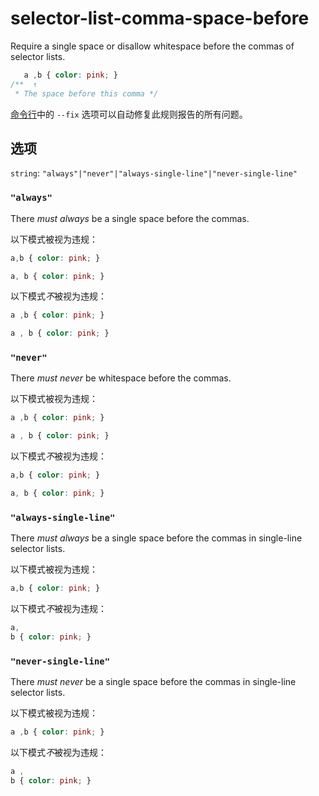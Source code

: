 # selector-list-comma-space-before

Require a single space or disallow whitespace before the commas of selector lists.

```css
   a ,b { color: pink; }
/**  ↑
 * The space before this comma */
```

[命令行](../../../docs/user-guide/cli.md#自动修复错误)中的 `--fix` 选项可以自动修复此规则报告的所有问题。

## 选项

`string`: `"always"|"never"|"always-single-line"|"never-single-line"`

### `"always"`

There *must always* be a single space before the commas.

以下模式被视为违规：

```css
a,b { color: pink; }
```

```css
a, b { color: pink; }
```

以下模式*不*被视为违规：

```css
a ,b { color: pink; }
```

```css
a , b { color: pink; }
```

### `"never"`

There *must never* be whitespace before the commas.

以下模式被视为违规：

```css
a ,b { color: pink; }
```

```css
a , b { color: pink; }
```

以下模式*不*被视为违规：

```css
a,b { color: pink; }
```

```css
a, b { color: pink; }
```

### `"always-single-line"`

There *must always* be a single space before the commas in single-line selector lists.

以下模式被视为违规：

```css
a,b { color: pink; }
```

以下模式*不*被视为违规：

```css
a,
b { color: pink; }
```

### `"never-single-line"`

There *must never* be a single space before the commas in single-line selector lists.

以下模式被视为违规：

```css
a ,b { color: pink; }
```

以下模式*不*被视为违规：

```css
a ,
b { color: pink; }
```
